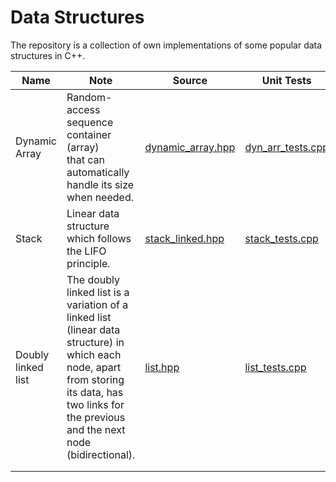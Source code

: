 # Data Structures

The repository is a collection of own implementations of some popular data structures in C++. 

| Name          | Note                                                                                          | Source | Unit Tests |
|---------------|-----------------------------------------------------------------------------------------------|--------|------------|
| Dynamic Array |  Random-access sequence container (array) <br> that can automatically handle its size when needed. |[dynamic_array.hpp] | [dyn_arr_tests.cpp] |
| Stack         |  Linear data structure which follows the LIFO principle.                                      |     [stack_linked.hpp]  | [stack_tests.cpp]    |
| Doubly linked list         |  The doubly linked list is a variation of a linked list (linear data structure) in which each node, apart from storing its data, has two links for the previous and the next node (bidirectional).     |     [list.hpp]  | [list_tests.cpp]    |
|               |                                                                                               |        |            |
|               |                                                                                               |        |            |

[dynamic_array.hpp]: ./Dynamic_Array/dynamic_array.hpp
[dyn_arr_tests.cpp]: ./Dynamic_Array/dyn_arr_tests.cpp
[stack_linked.hpp]: ./Stack_Linked/stack_linked.hpp
[stack_tests.cpp]: ./Stack_Linked/stack_tests.cpp
[list.hpp]: ./Doubly_Linked_List/list.hpp
[list_tests.cpp]: ./Doubly_Linked_List/list_tests.cpp



